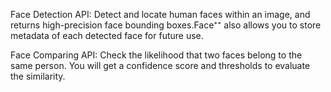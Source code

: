 Face Detection API: Detect and locate human faces within an image, and returns high-precision face bounding boxes.Face⁺⁺ also allows you to store metadata of each detected face for future use.

Face Comparing API: Check the likelihood that two faces belong to the same person. You will get a confidence score and thresholds to evaluate the similarity.
